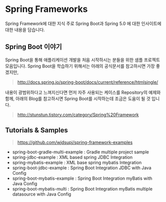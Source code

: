 # Spring Frameworks

Spring Framework에 대한 지식 주로 Spring Boot과 Spring 5.0 에 대한 인사이트에 대한 내용을 담습니다.

## Spring Boot 이야기

Spring Boot을 통해 애플리케이션 개발을 처음 시작하시는 분들을 위한 샘플 프로젝트 모음입니다. Spring Boot을 학습하기 위해서는 아래의 공식문서를 참고하시면 가장 좋겠지만,
> http://docs.spring.io/spring-boot/docs/current/reference/htmlsingle/

내용이 광범위하다고 느껴지신다면 먼저 자주 사용되는 케이스를 Repository의 예제와 함께, 아래의 Blog를 참고하시면 Spring Boot를 시작하는데 조금은 도움이 될 것 입니다.
> http://stunstun.tistory.com/category/Spring%20Framework

## Tutorials & Samples

> https://github.com/wjdsupj/spring-framework-examples

* spring-boot-gradle-multi-example : Gradle multiple project sample
* spring-jdbc-example : XML based spring JDBC Integration
* spring-mybatis-example : XML base spring mybatis Integration
* spring-boot-jdbc-example : Spring Boot Integration JDBC with Java Config
* spring-boot-mybatis-example : Spring Boot Integration myBatis with Java Config
* spring-boot-mybatis-multi : Spring Boot Integration myBatis multiple datasource with Java Config

